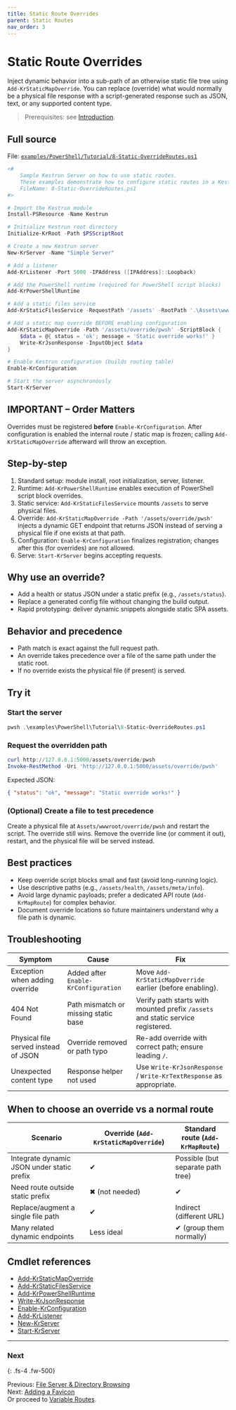 ```yaml
---
title: Static Route Overrides
parent: Static Routes
nav_order: 3
---
```


# Static Route Overrides

Inject dynamic behavior into a sub-path of an otherwise static file tree using `Add-KrStaticMapOverride`.
You can replace (override) what would normally be a physical file response with a script-generated response
such as JSON, text, or any supported content type.

> Prerequisites: see [Introduction][Introduction].

## Full source

File: [`examples/PowerShell/Tutorial/8-Static-OverrideRoutes.ps1`][8-Static-OverrideRoutes.ps1]

```powershell
<#
    Sample Kestrun Server on how to use static routes.
    These examples demonstrate how to configure static routes in a Kestrun server.
    FileName: 8-Static-OverrideRoutes.ps1
#>

# Import the Kestrun module
Install-PSResource -Name Kestrun

# Initialize Kestrun root directory
Initialize-KrRoot -Path $PSScriptRoot

# Create a new Kestrun server
New-KrServer -Name "Simple Server"

# Add a listener
Add-KrListener -Port 5000 -IPAddress ([IPAddress]::Loopback)

# Add the PowerShell runtime (required for PowerShell script blocks)
Add-KrPowerShellRuntime

# Add a static files service
Add-KrStaticFilesService -RequestPath '/assets' -RootPath '.\Assets\wwwroot'

# Add a static map override BEFORE enabling configuration
Add-KrStaticMapOverride -Path '/assets/override/pwsh' -ScriptBlock {
    $data = @{ status = 'ok'; message = 'Static override works!' }
    Write-KrJsonResponse -InputObject $data
}

# Enable Kestrun configuration (builds routing table)
Enable-KrConfiguration

# Start the server asynchronously
Start-KrServer
```

## IMPORTANT – Order Matters

Overrides must be registered **before** `Enable-KrConfiguration`. After configuration is enabled the internal
route / static map is frozen; calling `Add-KrStaticMapOverride` afterward will throw an exception.

## Step-by-step

1. Standard setup: module install, root initialization, server, listener.
2. Runtime: `Add-KrPowerShellRuntime` enables execution of PowerShell script block overrides.
3. Static service: `Add-KrStaticFilesService` mounts `/assets` to serve physical files.
4. Override: `Add-KrStaticMapOverride -Path '/assets/override/pwsh'` injects a dynamic GET endpoint that
   returns JSON instead of serving a physical file if one exists at that path.
5. Configuration: `Enable-KrConfiguration` finalizes registration; changes after this (for overrides) are not allowed.
6. Serve: `Start-KrServer` begins accepting requests.

## Why use an override?

- Add a health or status JSON under a static prefix (e.g., `/assets/status`).
- Replace a generated config file without changing the build output.
- Rapid prototyping: deliver dynamic snippets alongside static SPA assets.

## Behavior and precedence

- Path match is exact against the full request path.
- An override takes precedence over a file of the same path under the static root.
- If no override exists the physical file (if present) is served.

## Try it

### Start the server

```powershell
pwsh .\examples\PowerShell\Tutorial\8-Static-OverrideRoutes.ps1
```

### Request the overridden path

```powershell
curl http://127.0.0.1:5000/assets/override/pwsh
Invoke-RestMethod -Uri 'http://127.0.0.1:5000/assets/override/pwsh'
```

Expected JSON:

```json
{ "status": "ok", "message": "Static override works!" }
```

### (Optional) Create a file to test precedence

Create a physical file at `Assets/wwwroot/override/pwsh` and restart the script. The override still wins.
Remove the override line (or comment it out), restart, and the physical file will be served instead.

## Best practices

- Keep override script blocks small and fast (avoid long-running logic).
- Use descriptive paths (e.g., `/assets/health`, `/assets/meta/info`).
- Avoid large dynamic payloads; prefer a dedicated API route (`Add-KrMapRoute`) for complex behavior.
- Document override locations so future maintainers understand why a file path is dynamic.

## Troubleshooting

| Symptom                              | Cause                                | Fix                                                                             |
|--------------------------------------|--------------------------------------|---------------------------------------------------------------------------------|
| Exception when adding override       | Added after `Enable-KrConfiguration` | Move `Add-KrStaticMapOverride` earlier (before enabling).                       |
| 404 Not Found                        | Path mismatch or missing static base | Verify path starts with mounted prefix `/assets` and static service registered. |
| Physical file served instead of JSON | Override removed or path typo        | Re-add override with correct path; ensure leading `/`.                          |
| Unexpected content type              | Response helper not used             | Use `Write-KrJsonResponse` / `Write-KrTextResponse` as appropriate.             |

## When to choose an override vs a normal route

| Scenario                                   | Override (`Add-KrStaticMapOverride`) | Standard route (`Add-KrMapRoute`) |
|--------------------------------------------|--------------------------------------|-----------------------------------|
| Integrate dynamic JSON under static prefix | ✔                                    | Possible (but separate path tree) |
| Need route outside static prefix           | ✖ (not needed)                       | ✔                                 |
| Replace/augment a single file path         | ✔                                    | Indirect (different URL)          |
| Many related dynamic endpoints             | Less ideal                           | ✔ (group them normally)           |

## Cmdlet references

- [Add-KrStaticMapOverride][Add-KrStaticMapOverride]
- [Add-KrStaticFilesService][Add-KrStaticFilesService]
- [Add-KrPowerShellRuntime][Add-KrPowerShellRuntime]
- [Write-KrJsonResponse][Write-KrJsonResponse]
- [Enable-KrConfiguration][Enable-KrConfiguration]
- [Add-KrListener][Add-KrListener]
- [New-KrServer][New-KrServer]
- [Start-KrServer][Start-KrServer]

---

### Next

{: .fs-4 .fw-500}

Previous: [File Server & Directory Browsing](./2.File-Server)  
Next: [Adding a Favicon](./4.Favicon)  
Or proceed to [Variable Routes][Next].

[Add-KrStaticMapOverride]: /docs/pwsh/cmdlets/Add-KrStaticMapOverride
[Add-KrStaticFilesService]: /docs/pwsh/cmdlets/Add-KrStaticFilesService
[Add-KrPowerShellRuntime]: /docs/pwsh/cmdlets/Add-KrPowerShellRuntime
[Write-KrJsonResponse]: /docs/pwsh/cmdlets/Write-KrJsonResponse
[Enable-KrConfiguration]: /docs/pwsh/cmdlets/Enable-KrConfiguration
[Add-KrListener]: /docs/pwsh/cmdlets/Add-KrListener
[New-KrServer]: /docs/pwsh/cmdlets/New-KrServer
[Start-KrServer]: /docs/pwsh/cmdlets/Start-KrServer
[8-Static-OverrideRoutes.ps1]: https://github.com/Kestrun/Kestrun/blob/main/examples/PowerShell/Tutorial/8-Static-OverrideRoutes.ps1
[Introduction]: ../1.introduction/index#prerequisites
[Next]: ../4.variable/index
